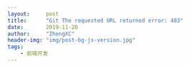 ```yaml
---
layout:     post
title:      "Git The requested URL returned error: 403"
date:       2019-11-20
author:     "ZhengXC"
header-img: "img/post-bg-js-version.jpg"
tags:
    - 前端开发
---
```



##  


 
 












 










